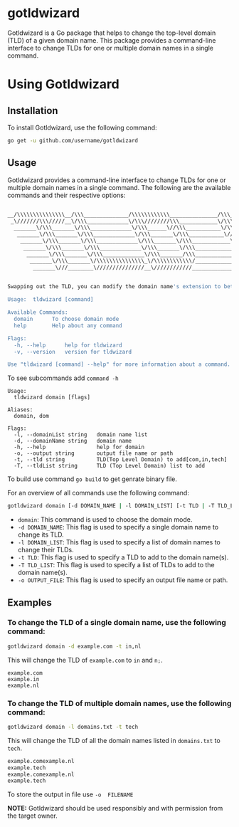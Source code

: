 # gotldwizard

Gotldwizard is a Go package that helps to change the top-level domain (TLD) of a given domain name. This package provides a command-line interface to change TLDs for one or multiple domain names in a single command.


# Using Gotldwizard

## Installation
To install Gotldwizard, use the following command:

```bash
go get -u github.com/username/gotldwizard
```

## Usage

Gotldwizard provides a command-line interface to change TLDs for one or multiple domain names in a single command. The following are the available commands and their respective options:

```bash

__/\\\\\\\\\\\\\\\__/\\\______________/\\\\\\\\\\\\_______________/\\\______________/\\\__/\\\\\\\\\\\__/\\\\\\\\\\\\\\\_____/\\\\\\\\\_______/\\\\\\\\\______/\\\\\\\\\\\\____        
 _\///////\\\/////__\/\\\_____________\/\\\////////\\\____________\/\\\_____________\/\\\_\/////\\\///__\////////////\\\____/\\\\\\\\\\\\\___/\\\///////\\\___\/\\\////////\\\__       
  _______\/\\\_______\/\\\_____________\/\\\______\//\\\___________\/\\\_____________\/\\\_____\/\\\_______________/\\\/____/\\\/////////\\\_\/\\\_____\/\\\___\/\\\______\//\\\_      
   _______\/\\\_______\/\\\_____________\/\\\_______\/\\\___________\//\\\____/\\\____/\\\______\/\\\_____________/\\\/_____\/\\\_______\/\\\_\/\\\\\\\\\\\/____\/\\\_______\/\\\_     
    _______\/\\\_______\/\\\_____________\/\\\_______\/\\\____________\//\\\__/\\\\\__/\\\_______\/\\\___________/\\\/_______\/\\\\\\\\\\\\\\\_\/\\\//////\\\____\/\\\_______\/\\\_    
     _______\/\\\_______\/\\\_____________\/\\\_______\/\\\_____________\//\\\/\\\/\\\/\\\________\/\\\_________/\\\/_________\/\\\/////////\\\_\/\\\____\//\\\___\/\\\_______\/\\\_   
      _______\/\\\_______\/\\\_____________\/\\\_______/\\\_______________\//\\\\\\//\\\\\_________\/\\\_______/\\\/___________\/\\\_______\/\\\_\/\\\_____\//\\\__\/\\\_______/\\\__  
       _______\/\\\_______\/\\\\\\\\\\\\\\\_\/\\\\\\\\\\\\/_________________\//\\\__\//\\\_______/\\\\\\\\\\\__/\\\\\\\\\\\\\\\_\/\\\_______\/\\\_\/\\\______\//\\\_\/\\\\\\\\\\\\/___ 
        _______\///________\///////////////__\////////////____________________\///____\///_______\///////////__\///////////////__\///________\///__\///________\///__\////////////_____

                                                                                                                                             By:- Ashwin (@90r1ll4)
Swapping out the TLD, you can modify the domain name's extension to better suit your needs.

Usage:  tldwizard [command]

Available Commands:
  domain      To choose domain mode
  help        Help about any command

Flags:
  -h, --help      help for tldwizard
  -v, --version   version for tldwizard

Use "tldwizard [command] --help" for more information about a command.
```
To see subcommands add `command -h`

```
Usage:
  tldwizard domain [flags]

Aliases:
  domain, dom

Flags:
  -l, --domainList string   domain name list
  -d, --domainName string   domain name
  -h, --help                help for domain
  -o, --output string       output file name or path
  -t, --tld string          TLD(Top Level Domain) to add[com,in,tech]
  -T, --tldList string      TLD (Top Level Domain) list to add
```
To build use command `go build` to get genrate binary file.
 
For an overview of all commands use the following command:

```bash
gotldwizard domain [-d DOMAIN_NAME | -l DOMAIN_LIST] [-t TLD | -T TLD_LIST] [-o OUTPUT_FILE]

```

- `domain`: This command is used to choose the domain mode.
- `-d DOMAIN_NAME`: This flag is used to specify a single domain name to change its TLD.
- `-l DOMAIN_LIST`: This flag is used to specify a list of domain names to change their TLDs.
- `-t TLD`: This flag is used to specify a TLD to add to the domain name(s).
- `-T TLD_LIST`: This flag is used to specify a list of TLDs to add to the domain name(s).
- `-o OUTPUT_FILE`: This flag is used to specify an output file name or path.

## Examples
### To change the TLD of a single domain name, use the following command:



```bash
gotldwizard domain -d example.com -t in,nl

```
This will change the TLD of `example.com` to `in` and `n;`.
```
example.com
example.in
example.nl
```
### To change the TLD of multiple domain names, use the following command:

```bash
gotldwizard domain -l domains.txt -t tech
```
This will change the TLD of all the domain names listed in `domains.txt` to `tech`.
```bash
example.comexample.nl
example.tech
example.comexample.nl
example.tech

```

To store the output in file use `-o  FILENAME` 

**NOTE:** Gotldwizard should be used responsibly and with permission from the target owner.